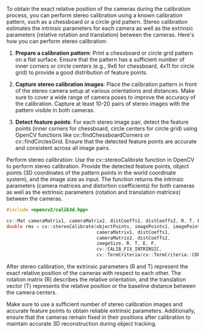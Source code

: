 To obtain the exact relative position of the cameras during the calibration process, you can perform stereo calibration using a known calibration pattern, such as a chessboard or a circle grid pattern. Stereo calibration estimates the intrinsic parameters for each camera as well as the extrinsic parameters (relative rotation and translation) between the cameras. Here's how you can perform stereo calibration:

1. **Prepare a calibration pattern**: Print a chessboard or circle grid pattern on a flat surface. Ensure that the pattern has a sufficient number of inner corners or circle centers (e.g., 9x6 for chessboard, 4x11 for circle grid) to provide a good distribution of feature points.

2. **Capture stereo calibration images**: Place the calibration pattern in front of the stereo camera setup at various orientations and distances. Make sure to cover a wide range of camera poses to improve the accuracy of the calibration. Capture at least 10-20 pairs of stereo images with the pattern visible in both cameras.

3. **Detect feature points**: For each stereo image pair, detect the feature points (inner corners for chessboard, circle centers for circle grid) using OpenCV functions like cv::findChessboardCorners or cv::findCirclesGrid. Ensure that the detected feature points are accurate and consistent across all image pairs.

Perform stereo calibration: Use the cv::stereoCalibrate function in OpenCV to perform stereo calibration. Provide the detected feature points, object points (3D coordinates of the pattern points in the world coordinate system), and the image size as input. The function returns the intrinsic parameters (camera matrices and distortion coefficients) for both cameras as well as the extrinsic parameters (rotation and translation matrices) between the cameras.

```cpp
#include <opencv2/calib3d.hpp>

cv::Mat cameraMatrix1, cameraMatrix2, distCoeffs1, distCoeffs2, R, T, E, F;
double rms = cv::stereoCalibrate(objectPoints, imagePoints1, imagePoints2,
                                 cameraMatrix1, distCoeffs1,
                                 cameraMatrix2, distCoeffs2,
                                 imageSize, R, T, E, F,
                                 cv::CALIB_FIX_INTRINSIC,
                                 cv::TermCriteria(cv::TermCriteria::COUNT + cv::TermCriteria::EPS, 100, 1e-5));
```

After stereo calibration, the extrinsic parameters (R and T) represent the exact relative position of the cameras with respect to each other. The rotation matrix (R) describes the relative orientation, and the translation vector (T) represents the relative position or the baseline distance between the camera centers.

Make sure to use a sufficient number of stereo calibration images and accurate feature points to obtain reliable extrinsic parameters. Additionally, ensure that the cameras remain fixed in their positions after calibration to maintain accurate 3D reconstruction during object tracking.
